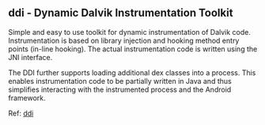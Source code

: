 ## ddi - Dynamic Dalvik Instrumentation Toolkit

Simple and easy to use toolkit for dynamic instrumentation of Dalvik code. 
Instrumentation is based on library injection and hooking method entry points (in-line hooking). 
The actual instrumentation code is written using the JNI interface.

The DDI further supports loading additional dex classes into a process. 
This enables instrumentation code to be partially written in Java and thus simplifies interacting with the instrumented process and the Android framework.

Ref: [ddi](https://github.com/crmulliner/ddi)